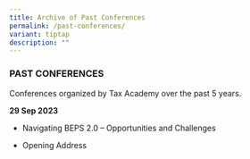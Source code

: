 ```yaml
---
title: Archive of Past Conferences
permalink: /past-conferences/
variant: tiptap
description: ""
---
```

<h3><strong>PAST CONFERENCES</strong></h3>
<p>Conferences organized by Tax Academy over the past 5 years.</p>
<p><strong>29 Sep 2023</strong>
</p>
<ul data-tight="true" class="tight">
<li>
<p>Navigating BEPS 2.0 – Opportunities and Challenges</p>
</li>
<li>
<p>Opening Address</p>
</li>
</ul>
<p></p>